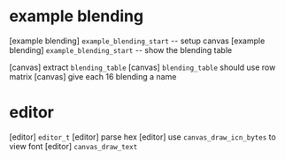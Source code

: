 # example blending

[example blending] `example_blending_start` -- setup canvas
[example blending] `example_blending_start` -- show the blending table

[canvas] extract `blending_table`
[canvas] `blending_table` should use row matrix
[canvas] give each 16 blending a name

# editor

[editor] `editor_t`
[editor] parse hex
[editor] use `canvas_draw_icn_bytes` to view font
[editor] `canvas_draw_text`
